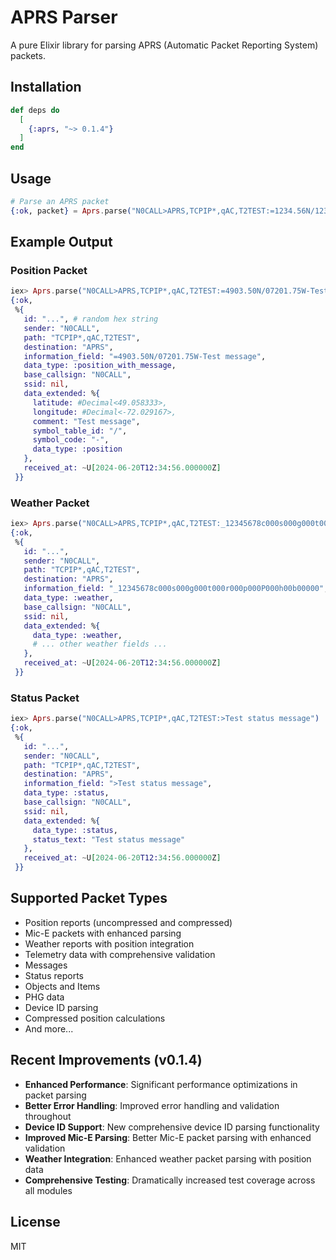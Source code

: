 # APRS Parser

A pure Elixir library for parsing APRS (Automatic Packet Reporting System) packets.

## Installation

```elixir
def deps do
  [
    {:aprs, "~> 0.1.4"}
  ]
end
```

## Usage

```elixir
# Parse an APRS packet
{:ok, packet} = Aprs.parse("N0CALL>APRS,TCPIP*,qAC,T2TEST:=1234.56N/12345.67W-Test message")
```

## Example Output

### Position Packet

```elixir
iex> Aprs.parse("N0CALL>APRS,TCPIP*,qAC,T2TEST:=4903.50N/07201.75W-Test message")
{:ok,
 %{
   id: "...", # random hex string
   sender: "N0CALL",
   path: "TCPIP*,qAC,T2TEST",
   destination: "APRS",
   information_field: "=4903.50N/07201.75W-Test message",
   data_type: :position_with_message,
   base_callsign: "N0CALL",
   ssid: nil,
   data_extended: %{
     latitude: #Decimal<49.058333>,
     longitude: #Decimal<-72.029167>,
     comment: "Test message",
     symbol_table_id: "/",
     symbol_code: "-",
     data_type: :position
   },
   received_at: ~U[2024-06-20T12:34:56.000000Z]
 }}
```

### Weather Packet

```elixir
iex> Aprs.parse("N0CALL>APRS,TCPIP*,qAC,T2TEST:_12345678c000s000g000t000r000p000P000h00b00000")
{:ok,
 %{
   id: "...",
   sender: "N0CALL",
   path: "TCPIP*,qAC,T2TEST",
   destination: "APRS",
   information_field: "_12345678c000s000g000t000r000p000P000h00b00000",
   data_type: :weather,
   base_callsign: "N0CALL",
   ssid: nil,
   data_extended: %{
     data_type: :weather,
     # ... other weather fields ...
   },
   received_at: ~U[2024-06-20T12:34:56.000000Z]
 }}
```

### Status Packet

```elixir
iex> Aprs.parse("N0CALL>APRS,TCPIP*,qAC,T2TEST:>Test status message")
{:ok,
 %{
   id: "...",
   sender: "N0CALL",
   path: "TCPIP*,qAC,T2TEST",
   destination: "APRS",
   information_field: ">Test status message",
   data_type: :status,
   base_callsign: "N0CALL",
   ssid: nil,
   data_extended: %{
     data_type: :status,
     status_text: "Test status message"
   },
   received_at: ~U[2024-06-20T12:34:56.000000Z]
 }}
```

## Supported Packet Types

- Position reports (uncompressed and compressed)
- Mic-E packets with enhanced parsing
- Weather reports with position integration
- Telemetry data with comprehensive validation
- Messages
- Status reports
- Objects and Items
- PHG data
- Device ID parsing
- Compressed position calculations
- And more...

## Recent Improvements (v0.1.4)

- **Enhanced Performance**: Significant performance optimizations in packet parsing
- **Better Error Handling**: Improved error handling and validation throughout
- **Device ID Support**: New comprehensive device ID parsing functionality
- **Improved Mic-E Parsing**: Better Mic-E packet parsing with enhanced validation
- **Weather Integration**: Enhanced weather packet parsing with position data
- **Comprehensive Testing**: Dramatically increased test coverage across all modules

## License

MIT 